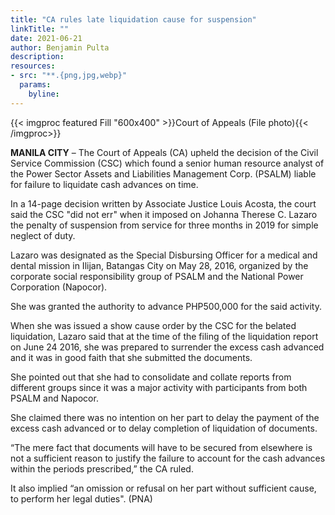 ```yaml
---
title: "CA rules late liquidation cause for suspension"
linkTitle: ""
date: 2021-06-21
author: Benjamin Pulta
description:
resources:
- src: "**.{png,jpg,webp}"
  params:
    byline: 
---
```

{{< imgproc featured Fill "600x400" >}}Court of Appeals (File photo){{< /imgproc>}}

**MANILA CITY** –  The Court of Appeals (CA) upheld the decision of the Civil Service Commission (CSC) which found a senior human resource analyst of the Power Sector Assets and Liabilities Management Corp. (PSALM) liable for failure to liquidate cash advances on time.

In a 14-page decision written by Associate Justice Louis Acosta, the court said the CSC "did not err" when it imposed on Johanna Therese C. Lazaro the penalty of suspension from service for three months in 2019 for simple neglect of duty.

Lazaro was designated as the Special Disbursing Officer for a medical and dental mission in Ilijan, Batangas City on May 28, 2016, organized by the corporate social responsibility group of PSALM and the National Power Corporation (Napocor).

She was granted the authority to advance PHP500,000 for the said activity.

When she was issued a show cause order by the CSC for the belated liquidation, Lazaro said that at the time of the filing of the liquidation report on June 24 2016, she was prepared to surrender the excess cash advanced and it was in good faith that she submitted the documents.

She pointed out that she had to consolidate and collate reports from different groups since it was a major activity with participants from both PSALM and Napocor.

She claimed there was no intention on her part to delay the payment of the excess cash advanced or to delay completion of liquidation of documents.

“The mere fact that documents will have to be secured from elsewhere is not a sufficient reason to justify the failure to account for the cash advances within the periods prescribed,” the CA ruled.

It also implied “an omission or refusal on her part without sufficient cause, to perform her legal duties". (PNA)